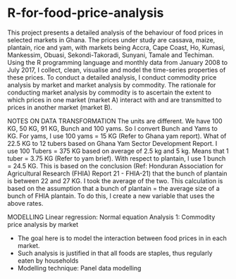 # R-for-food-price-analysis
This project presents a detailed analysis of the behaviour of food prices in selected markets in Ghana. The prices under study are cassava, maize, plantain, rice and yam, with markets being Accra, Cape Coast, Ho, Kumasi, Mankessim, Obuasi, Sekondi-Takoradi, Sunyani, Tamale and Techiman.
Using the R programming language and monthly data from January 2008 to July 2017, I collect, clean, visualise and model the time-series properties of these prices.  To conduct a detailed analysis, I conduct commodity price analysis by market and market analysis by commodity. The rationale for conducting market analysis by commodity is to ascertain the extent to which prices in one market (market A) interact with and are transmitted to prices in another market (market B).

NOTES ON DATA TRANSFORMATION
The units are different. We have 100 KG, 50 KG, 91 KG, Bunch and 100 yams. So I convert Bunch and Yams to KG. For yams, I use 100 yams = 15 KG (Refer to Ghana yam report). What of 22.5 KG to 12 tubers based on Ghana Yam Sector Development Report. I use 100 Tubers = 375 KG based on average of 2.5 kg and 5 kg. Means that 1 tuber = 3.75 KG (Refer to yam brief).
With respect to plantain, I use 1 bunch = 24.5 KG. This is based on the conclusion (Ref: Honduran Association for Agricultural Research (FHIA) Report 21 - FHIA-21) that the bunch of plantain is between 22 and 27 KG. I took the average of the two. This calculation is based on the assumption that a bunch of plantain = the average size of a bunch of FHIA plantain. To do this, I create a new variable that uses the above rates.

MODELLING
Linear regression: Normal equation
Analysis 1: Commodity price analysis by market
-	The goal here is to model the interaction between food prices in in each market. 
-	Such analysis is justified in that all foods are staples, thus regularly eaten by households
-	Modelling technique: Panel data modelling

